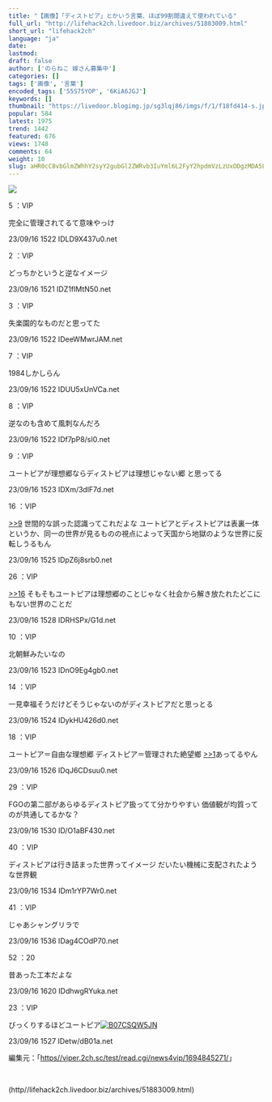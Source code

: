 ```yaml
---
title: "【画像】「ディストピア」とかいう言葉、ほぼ99割間違えて使われている"
full_url: "http://lifehack2ch.livedoor.biz/archives/51883009.html"
short_url: "lifehack2ch"
language: "ja"
date: 
lastmod: 
draft: false
author: ['のらねこ 嫁さん募集中']
categories: []
tags: ['画像', '言葉']
encoded_tags: ['55S75YOP', '6KiA6JGJ']
keywords: []
thumbnail: "https://livedoor.blogimg.jp/sg3lqj86/imgs/f/1/f18fd414-s.jpg"
popular: 584
latest: 1975
trend: 1442
featured: 676
views: 1748
comments: 64
weight: 10
slug: aHR0cC8vbGlmZWhhY2syY2gubGl2ZWRvb3IuYml6L2FyY2hpdmVzLzUxODgzMDA5Lmh0bWw=
---
```


![](https://livedoor.blogimg.jp/sg3lqj86/imgs/f/1/f18fd414-s.jpg)

<div><p class='t_name'>5 ：VIP</p> <p class='r2'>完全に管理されてるて意味やっけ </p><p>23/09/16 1522 IDLD9X437u0.net</p> <p class='t_name'>2 ：VIP</p> <p class='r4'>どっちかというと逆なイメージ </p><p>23/09/16 1521 IDZ1fIMtN50.net</p> <p class='t_name'>3 ：VIP</p> <p class='r4'>失楽園的なものだと思ってた </p><p>23/09/16 1522 IDeeWMwrJAM.net</p> <p class='t_name'>7 ：VIP</p> <p class='r4'>1984しかしらん </p><p>23/09/16 1522 IDUU5xUnVCa.net</p> <p class='t_name'>8 ：VIP</p> <p class='r4'>逆なのも含めて風刺なんだろ </p><p>23/09/16 1522 IDf7pP8/sI0.net</p> <p class='t_name'>9 ：VIP</p> <p class='r3'>ユートピアが理想郷ならディストピアは理想じゃない郷 と思ってる </p><p>23/09/16 1523 IDXm/3dlF7d.net</p> <p class='t_name_res'>16 ：VIP</p> <p class='r4'><a href='#res_9'>>>9</a> 世間的な誤った認識ってこれだよな ユートピアとディストピアは表裏一体というか、同一の世界が見るものの視点によって天国から地獄のような世界に反転しうるもん </p><p>23/09/16 1525 IDpZ6j8srb0.net</p> <p class='t_name_res'>26 ：VIP</p> <p class='r4'><a href='#res_16'>>>16</a> そもそもユートピアは理想郷のことじゃなく社会から解き放たれたどこにもない世界のことだ </p><p>23/09/16 1528 IDRHSPx/G1d.net</p> <p class='t_name'>10 ：VIP</p> <p class='r4'>北朝鮮みたいなの </p><p>23/09/16 1523 IDnO9Eg4gb0.net</p> <p class='t_name'>14 ：VIP</p> <p class='r4'>一見幸福そうだけどそうじゃないのがディストピアだと思っとる </p><p>23/09/16 1524 IDykHU426d0.net</p> <p class='t_name'>18 ：VIP</p> <p class='r4'>ユートピア＝自由な理想郷 ディストピア＝管理された絶望鄉 <a href='#res_1'>>>1</a>あってるやん </p><p>23/09/16 1526 IDqJ6CDsuu0.net</p> <p class='t_name'>29 ：VIP</p> <p class='r4'>FGOの第二部があらゆるディストピア扱ってて分かりやすい 価値観が均質ってのが共通してるかな？ </p><p>23/09/16 1530 ID/O1aBF430.net</p> <p class='t_name'>40 ：VIP</p> <p class='r4'>ディストピアは行き詰まった世界ってイメージ だいたい機械に支配されたような世界観 </p><p>23/09/16 1534 IDm1rYP7Wr0.net</p> <p class='t_name'>41 ：VIP</p> <p class='r4'>じゃあシャングリラで </p><p>23/09/16 1536 IDag4COdP70.net</p> <p class='t_name'>52 ：20</p> <p class='r4'>昔あった工本だよな </p><p>23/09/16 1620 IDdhwgRYuka.net</p> <p class='t_name'>23 ：VIP</p> <p class='r2'>びっくりするほどユートピア<a href='https//www.amazon.co.jp/dp/B07CSQW5JN/?tag=nishiky24-22' target='_blank'><img src='https//m.media-amazon.com/images/I/51O5pMPQUvL._SL500_.jpg' alt='B07CSQW5JN' border='0'></a> </p><p>23/09/16 1527 IDetw/dB01a.net</p> <p class='p_url'>編集元：「<a href='https//viper.2ch.sc/test/read.cgi/news4vip/1694845271/' target='_blank'>https//viper.2ch.sc/test/read.cgi/news4vip/1694845271/</a>」</p> <br clear='all'></div>

(http//lifehack2ch.livedoor.biz/archives/51883009.html)

